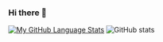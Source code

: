 ### Hi there 👋

<!--
**ravis2114/ravis2114** is a ✨ _special_ ✨ repository because its `README.md` (this file) appears on your GitHub profile.

Here are some ideas to get you started:

- 🔭 I’m currently working on ...
- 🌱 I’m currently learning ...
- 👯 I’m looking to collaborate on ...
- 🤔 I’m looking for help with ...
- 💬 Ask me about ...
- 📫 How to reach me: ...
- 😄 Pronouns: ...
- ⚡ Fun fact: ...
-->

[![My GitHub Language Stats](https://github-readme-stats.vercel.app/api/top-langs/?username=ravis2114)]()
![GitHub stats](https://github-readme-stats.vercel.app/api?username=ravis2114&show_icons=true&hide_border=true)

